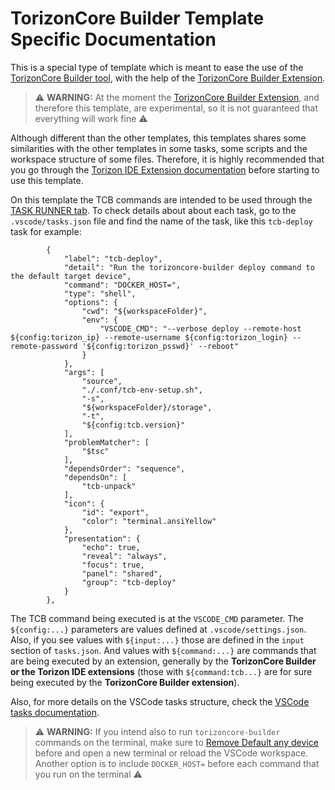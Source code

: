# TorizonCore Builder Template Specific Documentation

This is a special type of template which is meant to ease the use of the [TorizonCore Builder tool](https://developer.toradex.com/torizon/os-customization/torizoncore-builder-tool-customizing-torizoncore-images), with the help of the [TorizonCore Builder Extension](https://marketplace.visualstudio.com/items?itemName=Toradex.tcb-vscode).

> ⚠️ **WARNING:**  At the moment the [TorizonCore Builder Extension](https://marketplace.visualstudio.com/items?itemName=Toradex.tcb-vscode), and therefore this template, are experimental, so it is not guaranteed that everything will work fine ⚠️

Although different than the other templates, this templates shares some similarities with the other templates in some tasks, some scripts and the workspace structure of some files. Therefore, it is highly recommended that you go through the [Torizon IDE Extension documentation](https://developer.toradex.com/torizon/application-development/ide-extension/) before starting to use this template.

On this template the TCB commands are intended to be used through the [TASK RUNNER tab](https://developer.toradex.com/torizon/application-development/ide-extension/reference-documentation/workspace-tasks#execute-a-task). To check details about about each task, go to the `.vscode/tasks.json` file and find the name of the task, like this `tcb-deploy` task for example:
```
        {
            "label": "tcb-deploy",
            "detail": "Run the torizoncore-builder deploy command to the default target device",
            "command": "DOCKER_HOST=",
            "type": "shell",
            "options": {
                "cwd": "${workspaceFolder}",
                "env": {
                    "VSCODE_CMD": "--verbose deploy --remote-host ${config:torizon_ip} --remote-username ${config:torizon_login} --remote-password '${config:torizon_psswd}' --reboot"
                }
            },
            "args": [
                "source",
                "./.conf/tcb-env-setup.sh",
                "-s",
                "${workspaceFolder}/storage",
                "-t",
                "${config:tcb.version}"
            ],
            "problemMatcher": [
                "$tsc"
            ],
            "dependsOrder": "sequence",
            "dependsOn": [
                "tcb-unpack"
            ],
            "icon": {
                "id": "export",
                "color": "terminal.ansiYellow"
            },
            "presentation": {
                "echo": true,
                "reveal": "always",
                "focus": true,
                "panel": "shared",
                "group": "tcb-deploy"
            }
        },
```

The TCB command being executed is at the `VSCODE_CMD` parameter. The `${config:...}` parameters are values defined at `.vscode/settings.json`. Also, if you see values with `${input:...}` those are defined in the `input` section of `tasks.json`. And values with `${command:...}` are commands that are being executed by an extension, generally by the **TorizonCore Builder or the Torizon IDE extensions** (those with `${command:tcb...}` are for sure being executed by the **TorizonCore Builder extension**).

Also, for more details on the VSCode tasks structure, check the [VSCode tasks documentation](https://code.visualstudio.com/docs/editor/tasks).

> ⚠️ **WARNING:**  If you intend also to run `torizoncore-builder` commands on the terminal, make sure to [Remove Default any device](https://developer.toradex.com/torizon/application-development/ide-extension/connect-a-torizoncore-target-device#set-a-torizon-os-device-as-default) before and open a new terminal or reload the VSCode workspace. Another option is to include `DOCKER_HOST=` before each command that you run on the terminal  ⚠️
